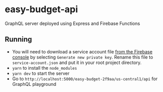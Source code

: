 # easy-budget-api

GraphQL server deployed using Express and Firebase Functions

## Running

 * You will need to download a service account file [from the Firebase console](https://console.firebase.google.com/u/0/project/easy-budget-2f9aa/settings/serviceaccounts/adminsdk) by selecting `Generate new private key`. Rename this file to `service-account.json` and put it in your root project directory. 
 * `yarn` to install the `node_modules`
 * `yarn dev` to start the server
 * Go to `http://localhost:5000/easy-budget-2f9aa/us-central1/api` for GraphQL playground
